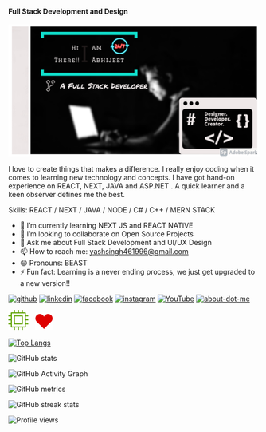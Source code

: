 #### Full Stack Development and Design
![Full Stack Development and Design](https://github.com/Abhijeet-Avee/Abhijeet-Avee/blob/main/My%20Post.jpg)

I love to create things that makes a difference. I really enjoy coding when it comes to learning new technology and concepts. I have got hand-on experience on REACT, NEXT, JAVA and ASP.NET . A quick learner and a keen observer defines me the best.

Skills: REACT / NEXT / JAVA / NODE / C# / C++ / MERN STACK

- 🌱 I’m currently learning NEXT JS and REACT NATIVE 
- 👯 I’m looking to collaborate on Open Source Projects 
- 💬 Ask me about Full Stack Development and UI/UX Design  
- 📫 How to reach me: yashsingh461996@gmail.com 
- 😄 Pronouns: BEAST 
- ⚡ Fun fact: Learning is a never ending process, we just get upgraded to a new version!! 


[<img src='https://cdn.jsdelivr.net/npm/simple-icons@3.0.1/icons/github.svg' alt='github' height='40'>](https://github.com/Abhijeet-Avee)  [<img src='https://cdn.jsdelivr.net/npm/simple-icons@3.0.1/icons/linkedin.svg' alt='linkedin' height='40'>](https://www.linkedin.com/in/abhijeet-kumar-533645131/)  [<img src='https://cdn.jsdelivr.net/npm/simple-icons@3.0.1/icons/facebook.svg' alt='facebook' height='40'>](https://www.facebook.com/yashavee.pred)  [<img src='https://cdn.jsdelivr.net/npm/simple-icons@3.0.1/icons/instagram.svg' alt='instagram' height='40'>](https://www.instagram.com/yashsinghavee/)  [<img src='https://cdn.jsdelivr.net/npm/simple-icons@3.0.1/icons/youtube.svg' alt='YouTube' height='40'>](https://www.youtube.com/channel/UCxD-TA6psmvOkUy8v4t9ZZA)  [<img src='https://cdn.jsdelivr.net/npm/simple-icons@3.0.1/icons/about-dot-me.svg' alt='about-dot-me' height='40'>](www.google.com)  

<a href='https://docs.github.com/en/developers'><img src='https://raw.githubusercontent.com/acervenky/animated-github-badges/master/assets/devbadge.gif' width='40' height='40'></a> <a href='https://docs.github.com/en/github/supporting-the-open-source-community-with-github-sponsors'><img src='https://raw.githubusercontent.com/acervenky/animated-github-badges/master/assets/sponsorbadge.gif' width='35' height='35'></a> 

[![Top Langs](https://github-readme-stats.vercel.app/api/top-langs/?username=Abhijeet-Avee)](https://github.com/anuraghazra/github-readme-stats)

![GitHub stats](https://github-readme-stats.vercel.app/api?username=Abhijeet-Avee&show_icons=true&count_private=true)  

![GitHub Activity Graph](https://activity-graph.herokuapp.com/graph?username=Abhijeet-Avee)  

![GitHub metrics](https://metrics.lecoq.io/Abhijeet-Avee)  

![GitHub streak stats](https://github-readme-streak-stats.herokuapp.com/?user=Abhijeet-Avee)  

![Profile views](https://gpvc.arturio.dev/Abhijeet-Avee)  
